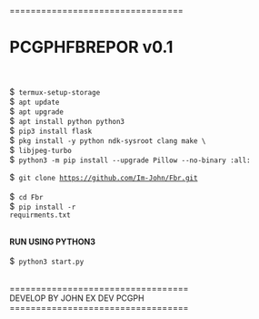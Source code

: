 =================================<br>
<h1> PCGPHFBREPOR v0.1 </h1><br><br>
$<code> termux-setup-storage </code><br>
$<code> apt update </code><br>
$<code> apt upgrade </code><br>
$<code> apt install python python3 </code><br>
$<code> pip3 install flask </code><br>
$<code> pkg install -y python ndk-sysroot clang make \ </code><br>
$<code> libjpeg-turbo </code><br>
$<code> python3 -m pip install --upgrade Pillow --no-binary :all: </code><br>

$<code> git clone https://github.com/Im-John/Fbr.git </code><br>
$<code> cd Fbr </code><br>
$<code> pip install -r requirments.txt </code><br><br>

<b> RUN USING PYTHON3 </b><br><br>
$<code> python3 start.py </code><br>

==================================<br>
DEVELOP BY JOHN EX DEV PCGPH
==================================<br>
